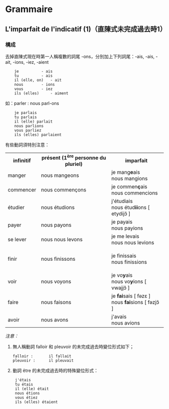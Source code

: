 # Grammaire
## L'imparfait de l'indicatif (1)（直陳式未完成過去時1）
### 構成
去掉直陳式現在時第一人稱複數的詞尾 -ons，分別加上下列詞尾：-ais, -ais, -ait, -ions, -iez, -aient

        je			- ais
        tu			- ais
        il (elle, on)	- ait
        nous		- ions
        vous		- iez
        ils (elles)		- aiment

如：parler : nous parl-ons

        je parlais
        tu parlais
        il (elle) parlait
        nous parlions
        vous parliez
        ils (elles) parlaient

有些動詞須特別注意：

<table>
    <tbody>
        <tr>
            <td align="center"><strong>infinitif</strong></td>
            <td align="center"><strong>présent (1<sup>ère</sup> personne du pluriel)</strong></td>
            <td align="center"><strong>imparfait</strong></td>
        </tr>
        <tr>
            <td>manger</td>
            <td>nous mangeons</td>
            <td>
                je mang<strong>e</strong>ais
                <br />
                nous mangions
            </td>
        </tr>
        <tr>
            <td>commencer</td>
            <td>nous commençons</td>
            <td>
                je commen<strong>ç</strong>ais
                <br />
                nous commencions
            </td>
        </tr>
        <tr>
            <td>étudier</td>
            <td>nous étudions</td>
            <td>
                j'étudiais
                <br />
                nous étud<strong>ii</strong>ons [ etydijɔ̃ ]
            </td>
        </tr>
        <tr>
            <td>payer</td>
            <td>nous payons</td>
            <td>
                je payais
                <br />
                nous payions
            </td>
        </tr>
        <tr>
            <td>se lever</td>
            <td>nous nous levons</td>
            <td>
                je me levais
                <br />
                nous nous levions
            </td>
        </tr>
        <tr height="16px"></tr>
        <tr>
            <td>finir</td>
            <td>nous finissons</td>
            <td>
                je finissais
                <br />
                nous finissions
            </td>
        </tr>
        <tr height="16px"></tr>
        <tr>
            <td>voir</td>
            <td>nous voyons</td>
            <td>
                je vo<strong>y</strong>ais
                <br />
                nous vo<strong>y</strong>ions [ vwajjɔ̃ ]
            </td>
        </tr>
        <tr>
            <td>faire</td>
            <td>nous faisons</td>
            <td>
                je <strong>fai</strong>sais [ fəzɛ ]
                <br />
                nous <strong>fai</strong>sions [ fəzjɔ̃ ]
            </td>
        </tr>
        <tr>
            <td>avoir</td>
            <td>nous avons</td>
            <td>
                j'avais
                <br />
                nous avions
            </td>
        </tr>
    </tbody>
</table>

*注意：*
1.  無人稱動詞 falloir 和 pleuvoir 的未完成過去時變位形式如下；

        falloir : 		il fallait
        pleuvoir : 		il pleuvait

2. 動詞 être 的未完成過去時的特殊變位形式：

        j'étais
        tu étais
        il (elle) était
        nous étions
        vous étiez
        ils (elles) étaient